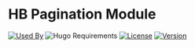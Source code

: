 # HB Pagination Module

[![Used By](https://img.shields.io/badge/dynamic/json?color=success&label=used+by&query=repositories_humanize&logo=hugo&style=flat-square&url=https://api.razonyang.com/v1/github/dependents/hbstack/pagination)](https://github.com/hbstack/pagination/network/dependents)
![Hugo Requirements](https://img.shields.io/badge/dynamic/json?color=important&label=requirements&query=requirements&logo=hugo&style=flat-square&url=https://api.razonyang.com/v1/hugo/modules/github.com/hbstack/pagination)
[![License](https://img.shields.io/github/license/hbstack/pagination?style=flat-square)](https://github.com/hbstack/pagination/blob/main/LICENSE)
[![Version](https://img.shields.io/github/v/tag/hbstack/pagination?label=version&style=flat-square)](https://github.com/hbstack/pagination/tags)
